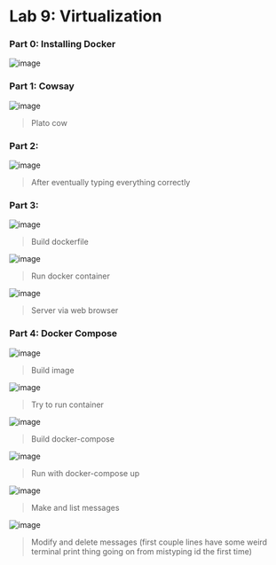 # Lab 9: Virtualization

### Part 0: Installing Docker
![image](https://user-images.githubusercontent.com/10250444/180333792-2a45e065-1ba7-40ed-9a06-476f7f0b1880.png)


### Part 1: Cowsay
![image](https://user-images.githubusercontent.com/10250444/180334789-5e57577c-84d2-4375-a18e-6ac514a9c666.png)
> Plato cow

### Part 2: 
![image](https://user-images.githubusercontent.com/10250444/180335541-d668f827-3759-497e-ace8-b550d25dfebb.png)
> After eventually typing everything correctly

### Part 3:
![image](https://user-images.githubusercontent.com/10250444/180465438-d1a0ee71-7c6a-4669-89ba-68b4b7cb52fc.png)
> Build dockerfile

![image](https://user-images.githubusercontent.com/10250444/180465567-ff97e064-2b2d-42b4-bc2b-38ba91901717.png)
> Run docker container

![image](https://user-images.githubusercontent.com/10250444/180465680-e2f44e98-34c5-4fec-adde-941307e4bab8.png)
> Server via web browser

### Part 4: Docker Compose
![image](https://user-images.githubusercontent.com/10250444/180468079-fe65afff-c8a0-40d2-81e5-81c0127db9a7.png)
> Build image

![image](https://user-images.githubusercontent.com/10250444/180468186-d3acd06b-3526-4a56-8f16-66d197bafc14.png)
> Try to run container

![image](https://user-images.githubusercontent.com/10250444/180470197-cf8a1517-5494-4a07-bc2d-9cfa71fa1841.png)
> Build docker-compose

![image](https://user-images.githubusercontent.com/10250444/180470432-f2dfb362-427a-429d-a225-1814970d54c1.png)
> Run with docker-compose up

![image](https://user-images.githubusercontent.com/10250444/180471211-a66ccdd5-b3ba-45d4-ac49-e93f44818604.png)
> Make and list messages

![image](https://user-images.githubusercontent.com/10250444/180472017-c5de4e5e-7dbc-4ae8-8207-780af1ac57cc.png)
> Modify and delete messages (first couple lines have some weird terminal print thing going on from mistyping id the first time)
